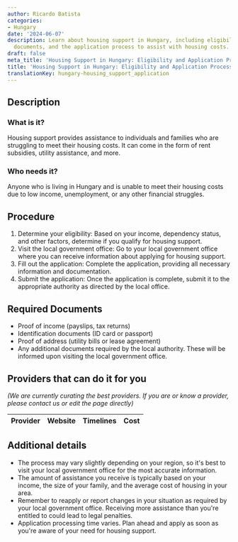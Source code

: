 ```yaml
---
author: Ricardo Batista
categories:
- Hungary
date: '2024-06-07'
description: Learn about housing support in Hungary, including eligibility, required
  documents, and the application process to assist with housing costs.
draft: false
meta_title: 'Housing Support in Hungary: Eligibility and Application Process'
title: 'Housing Support in Hungary: Eligibility and Application Process'
translationKey: hungary-housing_support_application
---
```



## Description
### What is it?
Housing support provides assistance to individuals and families who are struggling to meet their housing costs. It can come in the form of rent subsidies, utility assistance, and more.

### Who needs it?
Anyone who is living in Hungary and is unable to meet their housing costs due to low income, unemployment, or any other financial struggles.

## Procedure
1. Determine your eligibility: Based on your income, dependency status, and other factors, determine if you qualify for housing support.
2. Visit the local government office: Go to your local government office where you can receive information about applying for housing support.
3. Fill out the application: Complete the application, providing all necessary information and documentation. 
4. Submit the application: Once the application is complete, submit it to the appropriate authority as directed by the local office.

## Required Documents
- Proof of income (payslips, tax returns)
- Identification documents (ID card or passport)
- Proof of address (utility bills or lease agreement)
- Any additional documents required by the local authority. These will be informed upon visiting the local government office.

## Providers that can do it for you

_(We are currently curating the best providers. If you are or know a provider, please contact us or edit the page directly)_

| Provider        |     Website     |     Timelines    |       Cost      |
| --------------- | --------------- |  :-------------: | :-------------: |

## Additional details
- The process may vary slightly depending on your region, so it's best to visit your local government office for the most accurate information.
- The amount of assistance you receive is typically based on your income, the size of your family, and the average cost of housing in your area.
- Remember to reapply or report changes in your situation as required by your local government office. Receiving more assistance than you're entitled to could lead to legal penalties.
- Application processing time varies. Plan ahead and apply as soon as you're aware of your need for housing support.